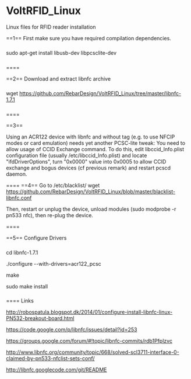 VoltRFID_Linux
==============

Linux files for RFID reader installation

==1==
First make sure you have required compilation dependencies.
###
sudo apt-get install libusb-dev libpcsclite-dev
###
====

==2==
Download and extract libnfc archive
###
wget https://github.com/RebarDesign/VoltRFID_Linux/tree/master/libnfc-1.7.1
###
====

==3==

Using an ACR122 device with libnfc and without tag (e.g. to use NFCIP modes or
card emulation) needs yet another PCSC-lite tweak: You need to allow usage of
CCID Exchange command.  To do this, edit libccid_Info.plist configuration file
(usually /etc/libccid_Info.plist) and locate "<key>ifdDriverOptions</key>",
turn "<string>0x0000</string>" value into 0x0005 to allow CCID exchange and bogus devices (cf previous remark) and
restart pcscd daemon.

====
==4==
Go to /etc/blacklist/
wget https://github.com/RebarDesign/VoltRFID_Linux/blob/master/blacklist-libnfc.conf

Then, restart or unplug the device, unload modules (sudo modprobe -r pn533 nfc), then re-plug the device.

====


==5==
Configure Drivers
###
cd libnfc-1.7.1

./configure --with-drivers=acr122_pcsc

make 

sudo make install

###
====
Links

http://robospatula.blogspot.dk/2014/01/configure-install-libnfc-linux-PN532-breakout-board.html

https://code.google.com/p/libnfc/issues/detail?id=253

https://groups.google.com/forum/#!topic/libnfc-commits/rdb1Pfplzvc

http://www.libnfc.org/community/topic/668/solved-scl3711-interface-0-claimed-by-pn533-nfclist-sets-conf/

http://libnfc.googlecode.com/git/README








